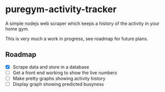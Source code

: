 # puregym-activity-tracker
A simple nodejs web scraper which keeps a history of the activity in your home gym.

This is very much a work in progress, see roadmap for future plans.


## Roadmap
- [x] Scrape data and store in a database
- [ ] Get a front end working to show the live numbers
- [ ] Make pretty graphs showing activity history
- [ ] Display graph showing predicted busyness
